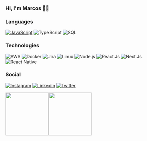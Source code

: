 ### Hi, I'm Marcos 👨‍💻

### Languages

[![JavaScript](https://img.shields.io/badge/-JavaScript-000?&logo=JavaScript&logoColor=ddc508)](https://github.com/m4rcosazevedo?tab=repositories&q=&type=&language=javascript)
![TypeScript](https://img.shields.io/badge/-TypeScript-000?&logo=TypeScript&logoColor=007ACC)
![SQL](https://img.shields.io/badge/-SQL-000?&logo=MySQL&logoColor=4479A1)

### Technologies

![AWS](https://img.shields.io/badge/-AWS-000?&logo=Amazon-AWS&logoColor=FF9900)
![Docker](https://img.shields.io/badge/-Docker-000?&logo=Docker)
![Jira](https://img.shields.io/badge/-Jira-000?&logo=Jira-Software&logoColor=0052CC)
![Linux](https://img.shields.io/badge/-Linux-000?&logo=Linux&logoColor=FCC624)
![Node.js](https://img.shields.io/badge/-Node.js-000?&logo=node.js)
![React.Js](https://img.shields.io/badge/-React-000?&logo=React)
![Next.Js](https://img.shields.io/badge/-NextJs-000?&logo=Next.Js)
![React Native](https://img.shields.io/badge/-ReactNative-000?&logo=React)

### Social
[![Instagram](https://img.shields.io/badge/-marcospca-000?&logo=Instagram)](https://www.instagram.com/marcospca)
[![Linkedin](https://img.shields.io/badge/-Instagram-000?&logo=Linkedin)](https://www.linkedin.com/in/marcospca)
[![Twitter](https://img.shields.io/badge/-@m4rcos_azevedo-000?&logo=Twitter)](https://twitter.com/m4rcos_azevedo)

<img height="137px" src="https://github-readme-stats.vercel.app/api?username=m4rcosazevedo&hide_title=true&hide_border=true&show_icons=true&include_all_commits=true&count_private=true&line_height=21&text_color=000&icon_color=000&bg_color=0,52fa5a,4dfcff,c64dff&theme=graywhite" /><!-- wi*quL3fcV --><img height="137px" src="https://github-readme-stats.vercel.app/api/top-langs/?username=m4rcosazevedo&hide=html&hide_title=true&hide_border=true&layout=compact&langs_count=30&exclude_repo=real-time-image-tracking,telegram-react&text_color=000&icon_color=fff&bg_color=0,52fa5a,4dfcff,c64dff&theme=graywhite" />




<!--
**m4rcosazevedo/m4rcosazevedo** is a ✨ _special_ ✨ repository because its `README.md` (this file) appears on your GitHub profile.

Here are some ideas to get you started:

- 🔭 I’m currently working on ...
- 🌱 I’m currently learning ...
- 👯 I’m looking to collaborate on ...
- 🤔 I’m looking for help with ...
- 💬 Ask me about ...
- 📫 How to reach me: ...
- 😄 Pronouns: ...
- ⚡ Fun fact: ...
-->
